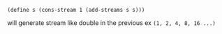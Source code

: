 ```
(define s (cons-stream 1 (add-streams s s)))
```

will generate stream like double in the previous ex `(1, 2, 4, 8, 16 ...)`

